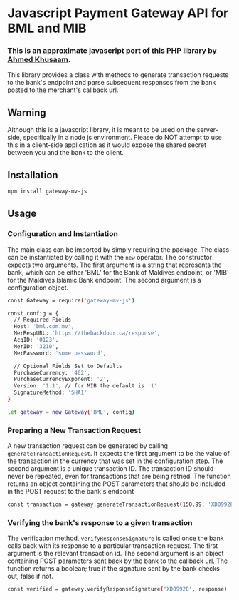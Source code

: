 # Javascript Payment Gateway API for BML and MIB

### This is an approximate javascript port of [this](https://github.com/aharen/Pay) PHP library by [Ahmed Khusaam](https://github.com/aharen).

This library provides a class with methods to generate transaction requests to the bank's endpoint and parse subsequent responses from the bank posted to the merchant's callback url.

## Warning

Although this is a javascript library, it is meant to be used on the server-side, specifically in a node js environment. Please do NOT attempt to use this in a client-side application as it would expose the shared secret between you and the bank to the client.

## Installation

```sh
npm install gateway-mv-js
```

## Usage

### Configuration and Instantiation

The main class can be imported by simply requiring the package. The class can be instantiated by calling it with the `new` operator. The constructor expects two arguments. The first argument is a string that represents the bank, which can be either 'BML' for the Bank of Maldives endpoint, or 'MIB' for the Maldives Islamic Bank endpoint. The second argument is a configuration object.

```sh
const Gateway = require('gateway-mv-js')

const config = {
  // Required Fields
  Host: 'bml.com.mv',
  MerRespURL: 'https://thebackdoor.ca/response',
  AcqID: '0123',
  MerID: '3210',
  MerPassword: 'some password',

  // Optional Fields Set to Defaults
  PurchaseCurrency: '462',
  PurchaseCurrencyExponent: '2',
  Version: '1.1', // for MIB the default is '1'
  SignatureMethod: 'SHA1'
}

let gateway = new Gateway('BML', config)
```

### Preparing a New Transaction Request

A new transaction request can be generated by calling `generateTransactionRequest`. It expects the first argument to be the value of the transaction in the currency that was set in the configuration step. The second argument is a unique transaction ID. The transaction ID should never be repeated, even for transactions that are being retried. The function returns an object containing the POST parameters that should be included in the POST request to the bank's endpoint

```sh
const transaction = gateway.generateTransactionRequest(150.99, 'XD09928')
```

### Verifying the bank's response to a given transaction

The verification method, `verifyResponseSignature` is called once the bank calls back with its response to a particular transaction request. The first argument is the relevant transaction id. The second argument is an object containing POST parameters sent back by the bank to the callback url. The function returns a boolean; true if the signature sent by the bank checks out, false if not.

```sh
const verified = gateway.verifyResponseSignature('XD09928', response)
```
